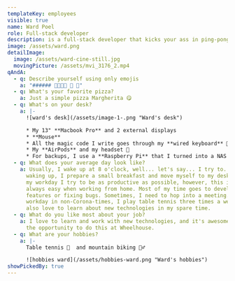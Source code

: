 ```yaml
---
templateKey: employees
visible: true
name: Ward Poel
role: Full-stack developer
description: is a full-stack developer that kicks your ass in ping-pong
image: /assets/ward.png
detailImage:
  image: /assets/ward-cine-still.jpg
  movingPicture: /assets/mvi_3176_2.mp4
qAndA:
  - q: Describe yourself using only emojis
    a: "###### 👨‍💻🏓🐶 👀 🎵"
  - q: What's your favorite pizza?
    a: Just a simple pizza Margherita 😋
  - q: What's on your desk?
    a: |-
      ![ward's desk](/assets/image-1-.png "Ward's desk")

      * My 13" **Macbook Pro** and 2 external displays
      * **Mouse**
      * All the magic code I write goes through my **wired keyboard** 👀
      * My **AirPods** and my headset 🎵
      * For backups, I use a **Raspberry Pi** that I turned into a NAS
  - q: What does your average day look like?
    a: Usually, I wake up at 8 o'clock, well... let's say... I try to. 😴  After
      waking up, I prepare a small breakfast and move myself to my desk. During
      my workday I try to be as productive as possible, however, this isn't
      always easy when working from home. Most of my time goes to developing new
      features or fixing bugs. Sometimes, I need to hop into a meeting. After my
      workday in non-Corona-times, I play table tennis three times a week. I
      also love to learn about new technologies in my spare time.
  - q: What do you like most about your job?
    a: I love to learn and work with new technologies, and it's awesome that I get
      the opportunity to do this at Wheelhouse.
  - q: What are your hobbies?
    a: |-
      Table tennis 🏓  and mountain biking 🚵‍♂️

      ![hobbies ward](/assets/hobbies-ward.png "Ward's hobbies")
showPickedBy: true
---
```

